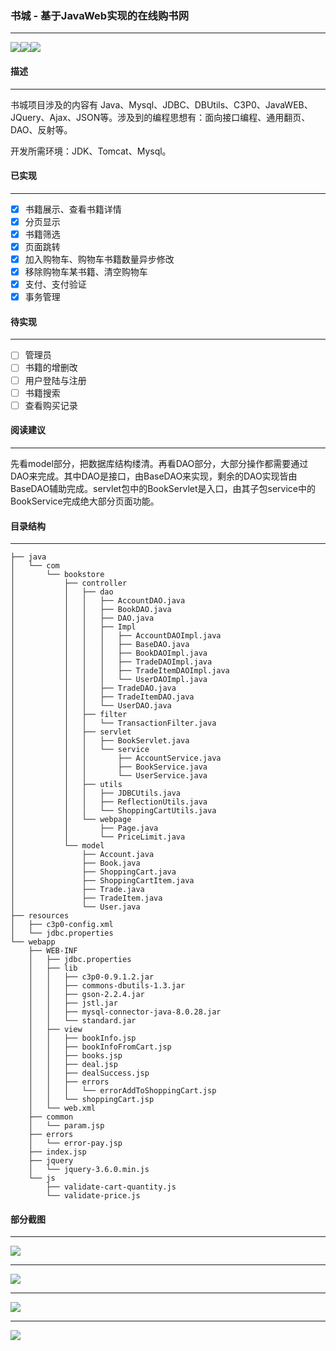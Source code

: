 ### 书城 - 基于JavaWeb实现的在线购书网

----

![](https://img.shields.io/badge/JDK-17-yellow)![](https://img.shields.io/badge/IDE-IntelliJ_IDEA-red)![](https://img.shields.io/badge/Database-MySQL-green)

#### 描述

----

书城项目涉及的内容有 Java、Mysql、JDBC、DBUtils、C3P0、JavaWEB、JQuery、Ajax、JSON等。涉及到的编程思想有：面向接口编程、通用翻页、DAO、反射等。

开发所需环境：JDK、Tomcat、Mysql。

#### 已实现

----

- [x] 书籍展示、查看书籍详情
- [x] 分页显示
- [x] 书籍筛选
- [x] 页面跳转
- [x] 加入购物车、购物车书籍数量异步修改
- [x] 移除购物车某书籍、清空购物车
- [x] 支付、支付验证
- [x] 事务管理

#### 待实现

----

- [ ] 管理员
- [ ] 书籍的增删改
- [ ] 用户登陆与注册
- [ ] 书籍搜索
- [ ] 查看购买记录

#### 阅读建议

----

先看model部分，把数据库结构缕清。再看DAO部分，大部分操作都需要通过DAO来完成。其中DAO是接口，由BaseDAO来实现，剩余的DAO实现皆由BaseDAO辅助完成。servlet包中的BookServlet是入口，由其子包service中的BookService完成绝大部分页面功能。

#### 目录结构

----

```
├── java
│   └── com
│       └── bookstore
│           ├── controller
│           │   ├── dao
│           │   │   ├── AccountDAO.java
│           │   │   ├── BookDAO.java
│           │   │   ├── DAO.java
│           │   │   ├── Impl
│           │   │   │   ├── AccountDAOImpl.java
│           │   │   │   ├── BaseDAO.java
│           │   │   │   ├── BookDAOImpl.java
│           │   │   │   ├── TradeDAOImpl.java
│           │   │   │   ├── TradeItemDAOImpl.java
│           │   │   │   └── UserDAOImpl.java
│           │   │   ├── TradeDAO.java
│           │   │   ├── TradeItemDAO.java
│           │   │   └── UserDAO.java
│           │   ├── filter
│           │   │   └── TransactionFilter.java
│           │   ├── servlet
│           │   │   ├── BookServlet.java
│           │   │   └── service
│           │   │       ├── AccountService.java
│           │   │       ├── BookService.java
│           │   │       └── UserService.java
│           │   ├── utils
│           │   │   ├── JDBCUtils.java
│           │   │   ├── ReflectionUtils.java
│           │   │   └── ShoppingCartUtils.java
│           │   └── webpage
│           │       ├── Page.java
│           │       └── PriceLimit.java
│           └── model
│               ├── Account.java
│               ├── Book.java
│               ├── ShoppingCart.java
│               ├── ShoppingCartItem.java
│               ├── Trade.java
│               ├── TradeItem.java
│               └── User.java
├── resources
│   ├── c3p0-config.xml
│   └── jdbc.properties
└── webapp
    ├── WEB-INF
    │   ├── jdbc.properties
    │   ├── lib
    │   │   ├── c3p0-0.9.1.2.jar
    │   │   ├── commons-dbutils-1.3.jar
    │   │   ├── gson-2.2.4.jar
    │   │   ├── jstl.jar
    │   │   ├── mysql-connector-java-8.0.28.jar
    │   │   └── standard.jar
    │   ├── view
    │   │   ├── bookInfo.jsp
    │   │   ├── bookInfoFromCart.jsp
    │   │   ├── books.jsp
    │   │   ├── deal.jsp
    │   │   ├── dealSuccess.jsp
    │   │   ├── errors
    │   │   │   └── errorAddToShoppingCart.jsp
    │   │   └── shoppingCart.jsp
    │   └── web.xml
    ├── common
    │   └── param.jsp
    ├── errors
    │   └── error-pay.jsp
    ├── index.jsp
    ├── jquery
    │   └── jquery-3.6.0.min.js
    └── js
        ├── validate-cart-quantity.js
        └── validate-price.js
```

#### 部分截图

----

![](https://i.drop.cm/a3c9f5354acded33d28dafeee.png)

----

![](https://i.drop.cm/d2e3b7725344ffa087cfa9cef.png)

----

![](https://i.drop.cm/133481d81de03e9317a6f63c6.png)

----

![](https://i.drop.cm/0c399c18a4b069dde7bf710f8.png)
